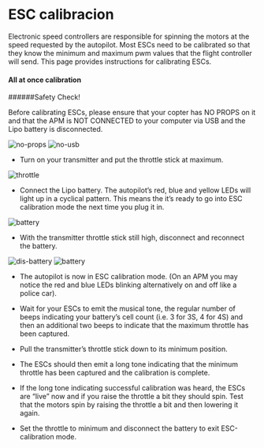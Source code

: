 # ESC calibracion

Electronic speed controllers are responsible for spinning the motors at the speed requested by the autopilot. Most ESCs need to be calibrated so that they know the minimum and maximum pwm values that the flight controller will send.  This page provides instructions for calibrating ESCs.

#### All at once calibration

######Safety Check!

Before calibrating ESCs, please ensure that your copter has NO PROPS on it and that the APM is NOT CONNECTED to your computer via USB and the Lipo battery is disconnected.

![no-props](../img/calibration/no-props.png)
![no-usb](../img/calibration/noUSB.jpg)

- Turn on your transmitter and put the throttle stick at maximum.

![throttle](http://copter.ardupilot.com/wp-content/uploads/sites/2/2013/06/transmitter-throttle-max.jpg)

- Connect the Lipo battery.  The autopilot’s red, blue and yellow LEDs will light up in a cyclical pattern. This means the it’s ready to go into ESC calibration mode the next time you plug it in.

![battery](../img/calibration/Connect-Battery.jpg)

- With the transmitter throttle stick still high, disconnect and reconnect the battery.

![dis-battery](../img/calibration/Disconnect-Battery.jpg)
![battery](../img/calibration/Connect-Battery.jpg)

- The autopilot is now in ESC calibration mode. (On an APM you may notice the red and blue LEDs blinking alternatively on and off like a police car).

- Wait for your ESCs to emit the musical tone, the regular number of beeps indicating your battery’s cell count (i.e. 3 for 3S, 4 for 4S) and then an additional two beeps to indicate that the maximum throttle has been captured.

- Pull the transmitter’s throttle stick down to its minimum position.

- The ESCs should then emit a long tone indicating that the minimum throttle has been captured and the calibration is complete.

- If the long tone indicating successful calibration was heard, the ESCs are “live” now and if you raise the throttle a bit they should spin. Test that the motors spin by raising the throttle a bit and then lowering it again.

- Set the throttle to minimum and disconnect the battery to exit ESC-calibration mode.
